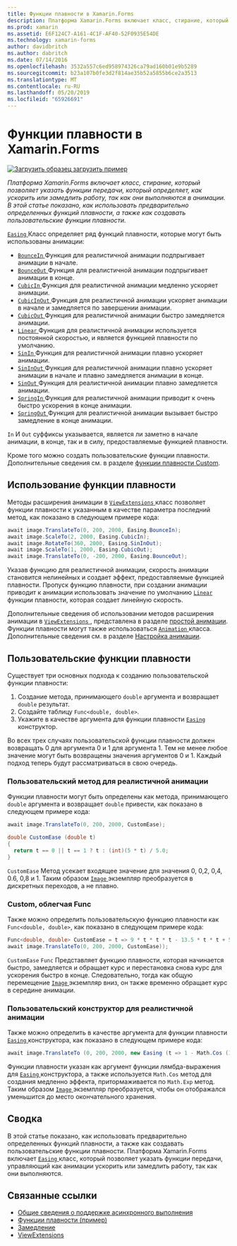 ```yaml
---
title: Функции плавности в Xamarin.Forms
description: Платформа Xamarin.Forms включает класс, стирание, который позволяет указать функции передачи, который определяет, как ускорить или замедлить работу, так как они выполняются в анимации. В этой статье показано, как использовать предварительно определенных функций плавности, а также как создавать пользовательские функции плавности.
ms.prod: xamarin
ms.assetid: E6F124C7-A161-4C1F-AF40-52F0935E54DE
ms.technology: xamarin-forms
author: davidbritch
ms.author: dabritch
ms.date: 07/14/2016
ms.openlocfilehash: 3532a557c6ed958974326ca79ad160b01e9b5289
ms.sourcegitcommit: b23a107b0fe3d2f814ae35b52a5855b6ce2a3513
ms.translationtype: MT
ms.contentlocale: ru-RU
ms.lasthandoff: 05/20/2019
ms.locfileid: "65926691"
---
```

# <a name="easing-functions-in-xamarinforms"></a>Функции плавности в Xamarin.Forms

[![Загрузить образец](~/media/shared/download.png) загрузить пример](https://developer.xamarin.com/samples/xamarin-forms/UserInterface/Animation/Easing/)

_Платформа Xamarin.Forms включает класс, стирание, который позволяет указать функции передачи, который определяет, как ускорить или замедлить работу, так как они выполняются в анимации. В этой статье показано, как использовать предварительно определенных функций плавности, а также как создавать пользовательские функции плавности._


[ `Easing` ](xref:Xamarin.Forms.Easing) Класс определяет ряд функций плавности, которые могут быть использованы анимации:

- [ `BounceIn` ](xref:Xamarin.Forms.Easing.BounceIn) Функция для реалистичной анимации подпрыгивает анимации в начале.
- [ `BounceOut` ](xref:Xamarin.Forms.Easing.BounceOut) Функция для реалистичной анимации подпрыгивает анимации в конце.
- [ `CubicIn` ](xref:Xamarin.Forms.Easing.CubicIn) Функция для реалистичной анимации медленно ускоряет анимации.
- [ `CubicInOut` ](xref:Xamarin.Forms.Easing.CubicInOut) Функция для реалистичной анимации ускоряет анимации в начале и замедляется по завершении анимации.
- [ `CubicOut` ](xref:Xamarin.Forms.Easing.CubicOut) Функция для реалистичной анимации быстро замедляется анимации.
- [ `Linear` ](xref:Xamarin.Forms.Easing.Linear) Функция для реалистичной анимации используется постоянной скоростью, и является функцией плавности по умолчанию.
- [ `SinIn` ](xref:Xamarin.Forms.Easing.SinIn) Функция для реалистичной анимации плавно ускоряет анимации.
- [ `SinInOut` ](xref:Xamarin.Forms.Easing.SinInOut) Функция для реалистичной анимации плавно ускоряет анимации в начале и плавно замедляется анимации в конце.
- [ `SinOut` ](xref:Xamarin.Forms.Easing.SinOut) Функция для реалистичной анимации плавно замедляется анимации.
- [ `SpringIn` ](xref:Xamarin.Forms.Easing.SpringIn) Функция для реалистичной анимации приводит к очень быстро ускорения в конце анимации.
- [ `SpringOut` ](xref:Xamarin.Forms.Easing.SpringOut) Функция для реалистичной анимации вызывает быстро замедление в конце анимации.

`In` И `Out` суффиксы указывается, является ли заметно в начале анимации, в конце, так и в силу, предоставляемые функцией плавности.

Кроме того можно создать пользовательские функции плавности. Дополнительные сведения см. в разделе [функции плавности Custom](#customeasing).

## <a name="consuming-an-easing-function"></a>Использование функции плавности

Методы расширения анимации в [ `ViewExtensions` ](xref:Xamarin.Forms.ViewExtensions) класс позволяет функции плавности к указанным в качестве параметра последний метод, как показано в следующем примере кода:

```csharp
await image.TranslateTo(0, 200, 2000, Easing.BounceIn);
await image.ScaleTo(2, 2000, Easing.CubicIn);
await image.RotateTo(360, 2000, Easing.SinInOut);
await image.ScaleTo(1, 2000, Easing.CubicOut);
await image.TranslateTo(0, -200, 2000, Easing.BounceOut);
```

Указав функцию для реалистичной анимации, скорость анимации становится нелинейных и создает эффект, предоставляемые функцией плавности. Пропуск функцию плавности, при создании анимации приводит к анимации использовать значение по умолчанию [ `Linear` ](xref:Xamarin.Forms.Easing.Linear) функции плавности, которая создает линейную скорость.

Дополнительные сведения об использовании методов расширения анимации в [ `ViewExtensions` ](xref:Xamarin.Forms.ViewExtensions) , представлена в разделе [простой анимации](~/xamarin-forms/user-interface/animation/simple.md). Функции плавности могут также использоваться [ `Animation` ](xref:Xamarin.Forms.Animation) класса. Дополнительные сведения см. в разделе [Настройка анимации](~/xamarin-forms/user-interface/animation/custom.md).

<a name="customeasing" />

## <a name="custom-easing-functions"></a>Пользовательские функции плавности

Существует три основных подхода к созданию пользовательской функции плавности:

1. Создание метода, принимающего `double` аргумента и возвращает `double` результат.
1. Создайте таблицу `Func<double, double>`.
1. Укажите в качестве аргумента для функции плавности [ `Easing` ](xref:Xamarin.Forms.Easing) конструктор.

Во всех трех случаях пользовательской функции плавности должен возвращать 0 для аргумента 0 и 1 для аргумента 1. Тем не менее любое значение могут быть возвращены значения аргументов 0 и 1. Каждый подход теперь будут рассматриваться в свою очередь.

### <a name="custom-easing-method"></a>Пользовательский метод для реалистичной анимации

Функции плавности могут быть определены как метода, принимающего `double` аргумента и возвращает `double` привести, как показано в следующем примере кода:

```csharp
await image.TranslateTo(0, 200, 2000, CustomEase);

double CustomEase (double t)
{
  return t == 0 || t == 1 ? t : (int)(5 * t) / 5.0;
}
```

`CustomEase` Метод усекает входящее значение для значения 0, 0,2, 0,4, 0.6, 0,8 и 1. Таким образом [ `Image` ](xref:Xamarin.Forms.Image) экземпляр преобразуется в дискретных переходов, а не плавно.

### <a name="custom-easing-func"></a>Custom, облегчая Func

Также можно определить пользовательскую функцию плавности как `Func<double, double>`, как показано в следующем примере кода:

```csharp
Func<double, double> CustomEase = t => 9 * t * t * t - 13.5 * t * t + 5.5 * t;
await image.TranslateTo(0, 200, 2000, CustomEase));
```

`CustomEase` `Func` Представляет функцию плавности, которая начинается быстро, замедляется и обращает курс и перестановка снова курс для ускорения быстро в конце. Следовательно, тогда как общую перемещение [ `Image` ](xref:Xamarin.Forms.Image) экземпляр вниз, он также временно обращает курс в середине анимации.

### <a name="custom-easing-constructor"></a>Пользовательский конструктор для реалистичной анимации

Также можно определить в качестве аргумента для функции плавности [ `Easing` ](xref:Xamarin.Forms.Easing) конструктора, как показано в следующем примере кода:

```csharp
await image.TranslateTo (0, 200, 2000, new Easing (t => 1 - Math.Cos (10 * Math.PI * t) * Math.Exp (-5 * t)));
```

Функции плавности указан как аргумент функции лямбда-выражения для [ `Easing` ](xref:Xamarin.Forms.Easing) конструктора, а также используется `Math.Cos` метод для создания медленно эффекта, притормаживается по `Math.Exp` метод. Таким образом [ `Image` ](xref:Xamarin.Forms.Image) экземпляр преобразуется, чтобы он отображался уменьшится до место окончательного хранения.

## <a name="summary"></a>Сводка

В этой статье показано, как использовать предварительно определенных функций плавности, а также как создавать пользовательские функции плавности. Платформа Xamarin.Forms включает [ `Easing` ](xref:Xamarin.Forms.Easing) класс, который позволяет указать функции передачи, управляющий как анимации ускорить или замедлить работу, так как они выполняются.



## <a name="related-links"></a>Связанные ссылки

- [Общие сведения о поддержке асинхронного выполнения](~/cross-platform/platform/async.md)
- [Функции плавности (пример)](https://developer.xamarin.com/samples/xamarin-forms/UserInterface/Animation/Easing/)
- [Замедление](xref:Xamarin.Forms.Easing)
- [ViewExtensions](xref:Xamarin.Forms.ViewExtensions)
